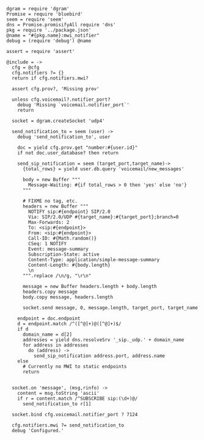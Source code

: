     dgram = require 'dgram'
    Promise = require 'bluebird'
    seem = require 'seem'
    dns = Promise.promisifyAll require 'dns'
    pkg = require '../package.json'
    @name = "#{pkg.name}:mwi_notifier"
    debug = (require 'debug') @name

    assert = require 'assert'

    @include = ->
      cfg = @cfg
      cfg.notifiers ?= {}
      return if cfg.notifiers.mwi?

      assert cfg.prov?, 'Missing prov'

      unless cfg.voicemail?.notifier_port?
        debug 'Missing `voicemail.notifier_port`'
        return

      socket = dgram.createSocket 'udp4'

      send_notification_to = seem (user) ->
        debug 'send_notification_to', user

        doc = yield cfg.prov.get "number:#{user.id}"
        if not doc.user_database? then return

        send_sip_notification = seem (target_port,target_name)->
          {total_rows} = yield user.db.query 'voicemail/new_messages'

          body = new Buffer """
            Message-Waiting: #{if total_rows > 0 then 'yes' else 'no'}
          """

          # FIXME no tag, etc.
          headers = new Buffer """
            NOTIFY sip:#{endpoint} SIP/2.0
            Via: SIP/2.0/UDP #{target_name}:#{target_port};branch=0
            Max-Forwards: 2
            To: <sip:#{endpoint}>
            From: <sip:#{endpoint}>
            Call-ID: #{Math.random()}
            CSeq: 1 NOTIFY
            Event: message-summary
            Subscription-State: active
            Content-Type: application/simple-message-summary
            Content-Length: #{body.length}
            \n
          """.replace /\n/g, "\r\n"

          message = new Buffer headers.length + body.length
          headers.copy message
          body.copy message, headers.length

          socket.send message, 0, message.length, target_port, target_name

        endpoint = doc.endpoint
        d = endpoint.match /^([^@]+)@([^@]+)$/
        if d
          domain_name = d[2]
          addresses = yield dns.resolveSrv '_sip._udp.' + domain_name
          for address in addresses
            do (address) ->
              send_sip_notification address.port, address.name
        else
          # Currently no MWI to static endpoints
          return


      socket.on 'message', (msg,rinfo) ->
        content = msg.toString 'ascii'
        if r = content.match /^SUBSCRIBE sip:(\d+)@/
          send_notification_to r[1]

      socket.bind cfg.voicemail.notifier_port ? 7124

      cfg.notifiers.mwi ?= send_notification_to
      debug 'Configured.'
